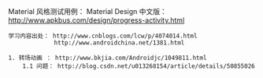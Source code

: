 Material 风格测试用例：
    Material Design 中文版：http://www.apkbus.com/design/progress-activity.html

    学习内容出处： http://www.cnblogs.com/lcw/p/4074014.html
                 http://www.androidchina.net/1381.html

    1. 转场动画 ： http://www.bkjia.com/Androidjc/1049811.html
        1.1 问题： http://blog.csdn.net/u013268154/article/details/50855026
